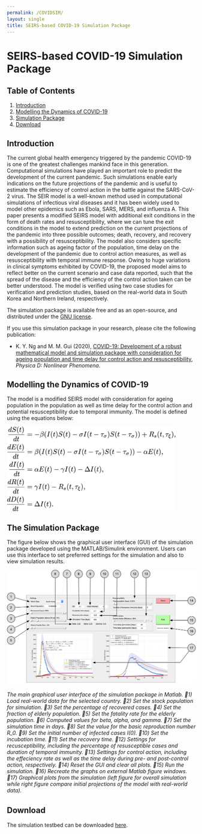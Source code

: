 ```yaml
---
permalink: /COVIDSIM/
layout: single
title: SEIRS-based COVID-19 Simulation Package
---
```


# SEIRS-based COVID-19 Simulation Package #

## Table of Contents ##
  1. [Introduction](#introduction)
  2. [Modelling the Dynamics of COVID-19](#modelling-the-dynamics-of-covid-19)
  3. [Simulation Package](#the-simulation-package)
  4. [Download](#download)


## Introduction ##
The current global health emergency triggered by the pandemic COVID-19 is one of the greatest challenges mankind face in this generation. Computational simulations have played an important role to predict the development of the current pandemic. Such simulations enable early indications on the future projections of the pandemic and is useful to estimate the efficiency of control action in the battle against the SARS-CoV-2 virus. The SEIR model is a well-known method used in computational simulations of infectious viral diseases and it has been widely used to model other epidemics such as Ebola, SARS, MERS, and influenza A. This paper presents a modified SEIRS model with additional exit conditions in the form of death rates and resusceptibility, where we can tune the exit conditions in the model to extend prediction on the current projections of the pandemic into three possible outcomes; death, recovery, and recovery with a possibility of resusceptibility. The model also considers specific information such as ageing factor of the population, time delay on the development of the pandemic due to control action measures, as well as resusceptibility with temporal immune response. Owing to huge variations in clinical symptoms exhibited by COVID-19, the proposed model aims to reflect better on the current scenario and case data reported, such that the spread of the disease and the efficiency of the control action taken can be better understood. The model is verified using two case studies for verification and prediction studies, based on the real-world data in South Korea and Northern Ireland, respectively.

The simulation package is available free and as an open-source, and distributed under the [GNU license](https://en.wikipedia.org/wiki/GNU_General_Public_License).

If you use this simulation package in your research, please cite the following publication:
- K. Y. Ng and M. M. Gui (2020), [COVID-19: Development of a robust mathematical model and simulation package with consideration for ageing population and time delay for control action and resusceptibility](https://doi.org/10.1016/j.physd.2020.132599), *Physica D: Nonlinear Phenomena*.


## Modelling the Dynamics of COVID-19 ##
The model is a modified SEIRS model with consideration for ageing population in the population as well as time delay for the control action and potential resusceptibility due to temporal immunity. The model is defined using the equations below:

<img src="/assets/Figures/COVID_model.png" width="450">


## The Simulation Package ##
The figure below shows the graphical user interface (GUI) of the simulation package developed using the MATLAB/Simulink environment. Users can use this interface to set preferred settings for the simulation and also to view simulation results.

![](/assets/Figures/GUI_COVID.png)
###### The main graphical user interface of the simulation package in Matlab. 􏰀1) Load real-world data for the selected country. 􏰀2) Set the stock population for simulation. 􏰀3) Set the percentage of recovered cases. 􏰀4) Set the fraction of elderly population. 􏰀5) Set the fatality rate for the elderly population. 􏰀6) Computed values for beta, alpha, and gamma. 􏰀7) Set the simulation time in days. 􏰀8) Set the value for the basic reproduction number *R_0*. 􏰀9) Set the initial number of infected cases *I(0)*. 􏰀10) Set the incubation time. 􏰀11) Set the recovery time. 􏰀12) Settings for recusceptibility, including the percentage of resusceptible cases and duration of temporal immunity. 􏰀13) Settings for control action, including the effeciency rate as well as the time delay during pre- and post-control action, respectively. 􏰀14) Reset the GUI and clear all plots. 􏰀15) Run the simulation. 􏰀16) Recreate the graphs on external Matlab figure windows. 􏰀17) Graphical plots from the simulation (left figure for overall simulation while right figure compare initial projections of the model with real-world data). ######  


## Download ##
The simulation testbed can be downloaded [here](https://github.com/nkymark/COVIDSIM).


